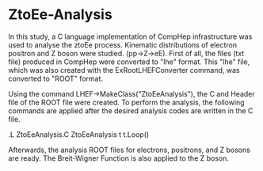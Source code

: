 # ZtoEe-Analysis

In this study, a C language implementation of CompHep infrastructure was used to analyse the ztoEe process. Kinematic distributions of electron positron and Z boson were studied. (pp->Z->eE). First of all, the files (txt file) produced in CompHep were converted to "lhe" format. This "lhe" file, which was also created with the ExRootLHEFConverter command, was converted to "ROOT" format.

Using the command LHEF->MakeClass("ZtoEeAnalysis"), the C and Header file of the ROOT file were created. To perform the analysis, the following commands are applied after the desired analysis codes are written in the C file.

.L ZtoEeAnalysis.C
ZtoEeAnalysis t
t.Loop()

Afterwards, the analysis ROOT files for electrons, positrons, and Z bosons are ready. The Breit-Wigner Function is also applied to the Z boson.
